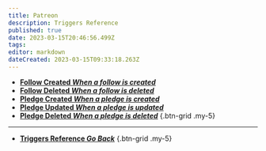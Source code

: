 ```yaml
---
title: Patreon
description: Triggers Reference
published: true
date: 2023-03-15T20:46:56.499Z
tags: 
editor: markdown
dateCreated: 2023-03-15T09:33:18.263Z
---
```


- [<i class="mdi mdi-account-plus primary--text"></i> **Follow Created *When a follow is created***](/Triggers/Patreon/Follow-Created)
- [<i class="mdi mdi-account-minus primary--text"></i> **Follow Deleted *When a follow is deleted***](/Triggers/Patreon/Follow-Deleted)
- [<i class="mdi mdi-cash-plus primary--text"></i> **Pledge Created *When a pledge is created***](/Triggers/Patreon/Pledge-Created)
- [<i class="mdi mdi-cash-check primary--text"></i> **Pledge Updated *When a pledge is updated***](/Triggers/Patreon/Pledge-Updated)
- [<i class="mdi mdi-cash-minus primary--text"></i> **Pledge Deleted *When a pledge is deleted***](/Triggers/Patreon/Pledge-Deleted)
{.btn-grid .my-5}

---

- [<i class="mdi mdi-chevron-left"></i>**Triggers Reference *Go Back***](/Triggers)
{.btn-grid .my-5}